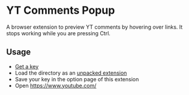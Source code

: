 # YT Comments Popup
A browser extension to preview YT comments by hovering over links.
It stops working while you are pressing Ctrl.

## Usage
- [Get a key](https://developers.google.com/youtube/v3/getting-started)
- Load the directory as an [unpacked extension](https://developer.chrome.com/docs/extensions/mv3/getstarted/#unpacked)
- Save your key in the option page of this extension
- Open https://www.youtube.com/
